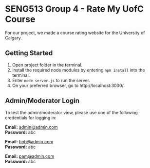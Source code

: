 # SENG513 Group 4 - Rate My UofC Course

For our project, we made a course rating website for the University of Calgary.

## Getting Started

1. Open project folder in the terminal.
2. Install the required node modules by entering `npm install` into the terminal.
3. Enter `node server.js` to run the server.
4. On your preferred browser, go to http://localhost:3000/.

## Admin/Moderator Login

To test the admin/moderator view, please use one of the following credentials for logging in:

**Email:** admin@admin.com  <br/>
**Password:** abc 

**Email:** bob@admin.com  <br/>
**Password:** abc 

**Email:** pam@admin.com  <br/>
**Password:** abc 
